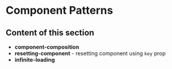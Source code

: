 # Component Patterns

## Content of this section

- **component-composition**
- **resetting-component** - resetting component using `key` prop
- **infinite-loading**
